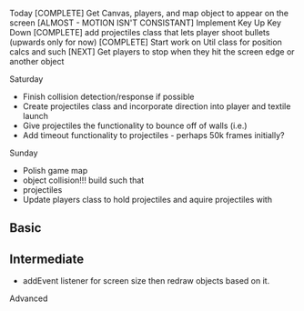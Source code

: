 
Today
[COMPLETE] Get Canvas, players, and map object to appear on the screen
[ALMOST - MOTION ISN'T CONSISTANT] Implement Key Up Key Down
[COMPLETE] add projectiles class that lets player shoot bullets (upwards only for now)
[COMPLETE] Start work on Util class for position calcs and such
[NEXT] Get players to stop when they hit the screen edge or another object

Saturday
- Finish collision detection/response if possible
- Create projectiles class and incorporate direction into player and textile launch
- Give projectiles the functionality to bounce off of walls (i.e.)
- Add timeout functionality to projectiles - perhaps 50k frames initially?

Sunday
- Polish game map
- object collision!!! build such that 
- projectiles
- Update players class to hold projectiles and aquire projectiles with

Basic
-


Intermediate
-
- addEvent listener for screen size then redraw objects based on it.

Advanced




